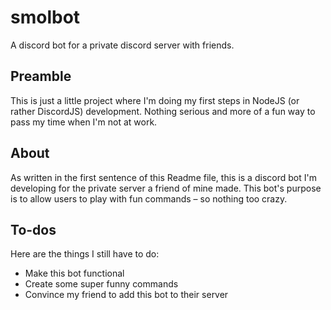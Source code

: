 # smolbot
A discord bot for a private discord server with friends. 

## Preamble
This is just a little project where I'm doing my first steps in NodeJS (or rather DiscordJS) development. 
Nothing serious and more of a fun way to pass my time when I'm not at work.

## About
As written in the first sentence of this Readme file, this is a discord bot I'm developing for the private server a friend of mine made.
This bot's purpose is to allow users to play with fun commands – so nothing too crazy.

## To-dos
Here are the things I still have to do:
* Make this bot functional
* Create some super funny commands
* Convince my friend to add this bot to their server
